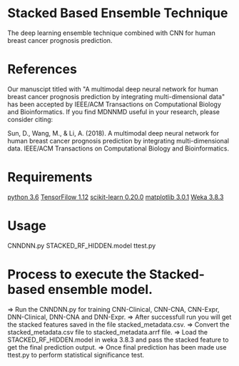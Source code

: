 # Stacked Based Ensemble Technique
The deep learning ensemble technique combined with CNN for human breast cancer prognosis prediction.

# References

Our manuscipt titled with "A multimodal deep neural network for human breast cancer prognosis prediction by integrating multi-dimensional data" has been accepted by IEEE/ACM Transactions on Computational Biology and Bioinformatics. If you find MDNNMD useful in your research, please consider citing:

Sun, D., Wang, M., & Li, A. (2018). A multimodal deep neural network for human breast cancer prognosis prediction by integrating multi-dimensional data. IEEE/ACM Transactions on Computational Biology and Bioinformatics.
# Requirements
[python 3.6](https://www.python.org/downloads/)
[TensorFilow 1.12](https://www.tensorflow.org/install/)
[scikit-learn 0.20.0](http://scikit-learn.org/stable/)
[matplotlib 3.0.1](https://matplotlib.org/users/installing.html)
[Weka 3.8.3](https://www.cs.waikato.ac.nz/ml/weka/downloading.html)

# Usage
CNNDNN.py
STACKED_RF_HIDDEN.model
ttest.py

# Process to execute the Stacked-based ensemble model.

=> Run the CNNDNN.py for training CNN-Clinical, CNN-CNA, CNN-Expr, DNN-Clinical, DNN-CNA and DNN-Expr.
=> After successfull run you will get the stacked features saved in the file stacked_metadata.csv.
=> Convert the stacked_metadata.csv file to stacked_metadata.arrf file.
=> Load the STACKED_RF_HIDDEN.model in weka 3.8.3 and pass the stacked feature to get the final prediction output.
=> Once final prediction has been made use ttest.py to perform statistical significance test.




